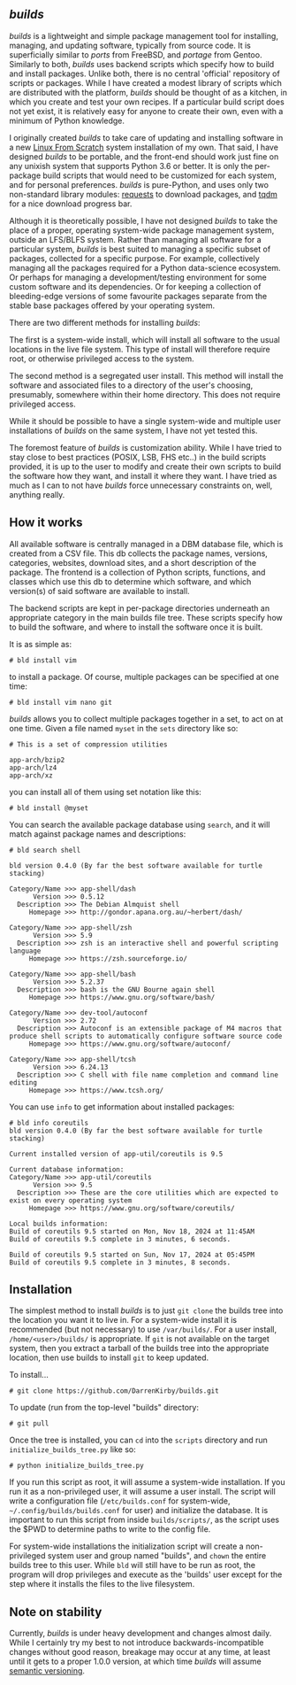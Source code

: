 ## *builds*

*builds* is a lightweight and simple package management tool for installing, managing, and updating software, typically
from source code. It is superficially similar to *ports* from FreeBSD, and *portage* from Gentoo.
Similarly to both, *builds* uses backend scripts which specify how to build and install packages. Unlike both,
there is no central 'official' repository of
scripts or packages. While I have created a modest library of scripts which are distributed with the platform, *builds*
should be thought of as a kitchen, in which you create and test your own recipes. If a particular
build script does not yet exist, it is relatively easy for anyone to create their own, even with a minimum of Python
knowledge.

I originally created *builds* to take care of updating and installing software in a
new [Linux From Scratch](https://www.linuxfromscratch.org/) system installation of my own. That said, I have designed
*builds* to be portable, and the front-end should work just fine on any unixish system that supports Python 3.6 or
better. It is only the per-package build scripts that would need to be customized for each system, and for personal
preferences. *builds* is pure-Python, and uses only two non-standard library
modules: [requests](https://pypi.org/project/requests/)
to download packages, and [tqdm](https://pypi.org/project/tqdm/) for a nice download progress bar.

Although it is theoretically possible, I have not designed *builds* to take the place of a proper, operating
system-wide package management system, outside an LFS/BLFS system. Rather than managing all software for a
particular system, *builds* is best suited to managing a specific subset of
packages, collected for a specific purpose. For example, collectively managing all the packages required for a Python
data-science ecosystem. Or perhaps for managing a development/testing environment for some custom software and its
dependencies. Or for keeping a collection of bleeding-edge versions of some favourite packages separate from the stable
base packages offered by your operating system.

There are two different methods for installing *builds*:

The first is a system-wide install, which will install all software to the usual locations in the live file system. This
type of install will therefore require root, or otherwise privileged access to the system.

The second method is a segregated user install. This method will install the software and associated files to a
directory of the user's choosing, presumably, somewhere within their home directory. This does not require privileged
access.

While it should be possible to have a single system-wide and multiple user installations of *builds* on the same
system, I have not yet tested this.

The foremost feature of *builds* is customization ability. While I have tried to stay close to best practices (POSIX,
LSB, FHS etc..) in the build scripts provided, it is up to the user to modify and create their own scripts to build the
software how they want, and install it where they want. I have tried as much as I can to not have *builds* force
unnecessary constraints on, well, anything really.

## How it works

All available software is centrally managed in a DBM database file, which is created from a CSV file. This db
collects the package names, versions, categories, websites, download sites, and a short description of the package. The
frontend is a collection of Python scripts, functions, and classes which use this db to determine which software, and
which version(s) of said software are available to install.

The backend scripts are kept in per-package directories underneath an appropriate category in the main builds file tree.
These scripts specify how to build the software, and where to install the software once it is built.

It is as simple as:

	# bld install vim

to install a package. Of course, multiple packages can be specified at one time:

	# bld install vim nano git

*builds* allows you to collect multiple packages together in a set, to act on at one time. Given a file named `myset` in
the `sets` directory like so:

	# This is a set of compression utilities

	app-arch/bzip2
	app-arch/lz4
	app-arch/xz

you can install all of them using set notation like this:

	# bld install @myset

You can search the available package database using `search`, and it will match against package names and descriptions:

	# bld search shell
	
	bld version 0.4.0 (By far the best software available for turtle stacking)

	Category/Name >>> app-shell/dash
	      Version >>> 0.5.12
	  Description >>> The Debian Almquist shell
	     Homepage >>> http://gondor.apana.org.au/~herbert/dash/

	Category/Name >>> app-shell/zsh
	      Version >>> 5.9
	  Description >>> zsh is an interactive shell and powerful scripting language
	     Homepage >>> https://zsh.sourceforge.io/

	Category/Name >>> app-shell/bash
	      Version >>> 5.2.37
	  Description >>> bash is the GNU Bourne again shell
	     Homepage >>> https://www.gnu.org/software/bash/

	Category/Name >>> dev-tool/autoconf
	      Version >>> 2.72
	  Description >>> Autoconf is an extensible package of M4 macros that produce shell scripts to automatically configure software source code
	     Homepage >>> https://www.gnu.org/software/autoconf/

	Category/Name >>> app-shell/tcsh
	      Version >>> 6.24.13
	  Description >>> C shell with file name completion and command line editing
	     Homepage >>> https://www.tcsh.org/

You can use `info` to get information about installed packages:

    # bld info coreutils
    bld version 0.4.0 (By far the best software available for turtle stacking)
    
    Current installed version of app-util/coreutils is 9.5
    
    Current database information:
    Category/Name >>> app-util/coreutils
          Version >>> 9.5
      Description >>> These are the core utilities which are expected to exist on every operating system
         Homepage >>> https://www.gnu.org/software/coreutils/
    
    Local builds information:
    Build of coreutils 9.5 started on Mon, Nov 18, 2024 at 11:45AM
    Build of coreutils 9.5 complete in 3 minutes, 6 seconds.
    
    Build of coreutils 9.5 started on Sun, Nov 17, 2024 at 05:45PM
    Build of coreutils 9.5 complete in 3 minutes, 8 seconds.

## Installation

The simplest method to install *builds* is to just `git clone` the builds tree into the location you want it to live in.
For a system-wide install it is recommended (but not necessary) to use `/var/builds/`. For a user
install, `/home/<user>/builds/` is appropriate. If `git` is not available on the target system, then you extract a
tarball of the builds tree into the appropriate location, then use builds to install `git` to keep updated.

To install...

    # git clone https://github.com/DarrenKirby/builds.git

To update (run from the top-level "builds" directory:

    # git pull

Once the tree is installed, you can `cd` into the `scripts` directory and run `initialize_builds_tree.py` like so:

	# python initialize_builds_tree.py

If you run this script as root, it will assume a system-wide installation. If you run it as a non-privileged user, it
will assume a user install. The script will write a configuration file (`/etc/builds.conf` for system-wide,
`~/.config/builds/builds.conf` for user) and initialize the database. It is important to run this script from inside
`builds/scripts/`, as the script uses the $PWD to determine paths to write to the config file.

For system-wide installations the initialization script will create a non-privileged system user and group named
"builds", and `chown` the entire builds tree to this user. While `bld` will still have to be run as root, the program
will drop privileges and execute as the 'builds' user except for the step where it installs the files to the live
filesystem.

## Note on stability

Currently, *builds* is under heavy development and changes almost daily. While I certainly try my best to not introduce
backwards-incompatible changes without good reason, breakage may occur at any time, at least until it gets to a proper
1.0.0 version, at which time *builds* will assume [semantic versioning](https://semver.org/).